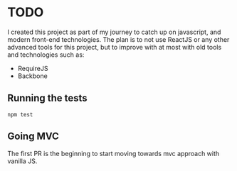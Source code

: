 # TODO
I created this project as part of my journey to catch up on javascript, and modern front-end technologies.
The plan is to not use ReactJS or any other advanced tools for this project, but to improve with at most with old tools and technologies such as:
- RequireJS
- Backbone

## Running the tests
```
npm test
```

## Going MVC
The first PR is the beginning to start moving towards mvc approach with vanilla JS.